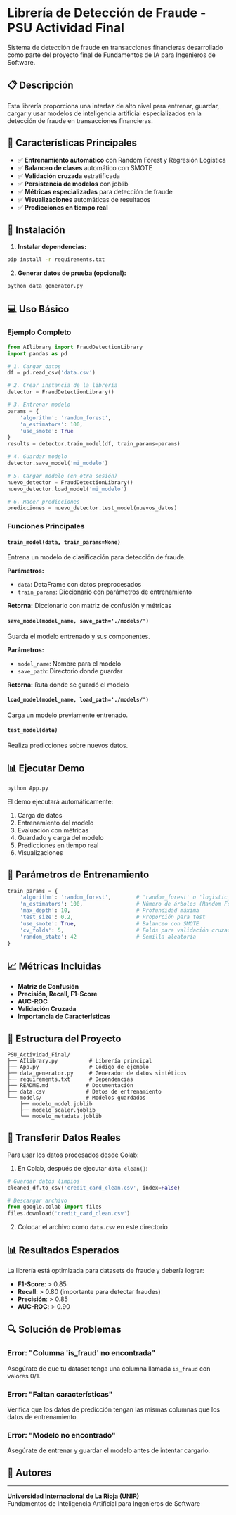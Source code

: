 # Librería de Detección de Fraude - PSU Actividad Final

Sistema de detección de fraude en transacciones financieras desarrollado como parte del proyecto final de Fundamentos de IA para Ingenieros de Software.

## 📋 Descripción

Esta librería proporciona una interfaz de alto nivel para entrenar, guardar, cargar y usar modelos de inteligencia artificial especializados en la detección de fraude en transacciones financieras.

## 🎯 Características Principales

- ✅ **Entrenamiento automático** con Random Forest y Regresión Logística
- ✅ **Balanceo de clases** automático con SMOTE
- ✅ **Validación cruzada** estratificada
- ✅ **Persistencia de modelos** con joblib
- ✅ **Métricas especializadas** para detección de fraude
- ✅ **Visualizaciones** automáticas de resultados
- ✅ **Predicciones en tiempo real**

## 🚀 Instalación

1. **Instalar dependencias:**
```bash
pip install -r requirements.txt
```

2. **Generar datos de prueba (opcional):**
```bash
python data_generator.py
```

## 💻 Uso Básico

### Ejemplo Completo

```python
from AIlibrary import FraudDetectionLibrary
import pandas as pd

# 1. Cargar datos
df = pd.read_csv('data.csv')

# 2. Crear instancia de la librería
detector = FraudDetectionLibrary()

# 3. Entrenar modelo
params = {
    'algorithm': 'random_forest',
    'n_estimators': 100,
    'use_smote': True
}
results = detector.train_model(df, train_params=params)

# 4. Guardar modelo
detector.save_model('mi_modelo')

# 5. Cargar modelo (en otra sesión)
nuevo_detector = FraudDetectionLibrary()
nuevo_detector.load_model('mi_modelo')

# 6. Hacer predicciones
predicciones = nuevo_detector.test_model(nuevos_datos)
```

### Funciones Principales

#### `train_model(data, train_params=None)`
Entrena un modelo de clasificación para detección de fraude.

**Parámetros:**
- `data`: DataFrame con datos preprocesados
- `train_params`: Diccionario con parámetros de entrenamiento

**Retorna:** Diccionario con matriz de confusión y métricas

#### `save_model(model_name, save_path='./models/')`
Guarda el modelo entrenado y sus componentes.

**Parámetros:**
- `model_name`: Nombre para el modelo
- `save_path`: Directorio donde guardar

**Retorna:** Ruta donde se guardó el modelo

#### `load_model(model_name, load_path='./models/')`
Carga un modelo previamente entrenado.

#### `test_model(data)`
Realiza predicciones sobre nuevos datos.

## 📊 Ejecutar Demo

```bash
python App.py
```

El demo ejecutará automáticamente:
1. Carga de datos
2. Entrenamiento del modelo
3. Evaluación con métricas
4. Guardado y carga del modelo
5. Predicciones en tiempo real
6. Visualizaciones

## 🔧 Parámetros de Entrenamiento

```python
train_params = {
    'algorithm': 'random_forest',        # 'random_forest' o 'logistic_regression'
    'n_estimators': 100,                 # Número de árboles (Random Forest)
    'max_depth': 10,                     # Profundidad máxima
    'test_size': 0.2,                    # Proporción para test
    'use_smote': True,                   # Balanceo con SMOTE
    'cv_folds': 5,                       # Folds para validación cruzada
    'random_state': 42                   # Semilla aleatoria
}
```

## 📈 Métricas Incluidas

- **Matriz de Confusión**
- **Precisión, Recall, F1-Score**
- **AUC-ROC**
- **Validación Cruzada**
- **Importancia de Características**

## 📁 Estructura del Proyecto

```
PSU_Actividad_Final/
├── AIlibrary.py          # Librería principal
├── App.py                # Código de ejemplo
├── data_generator.py     # Generador de datos sintéticos
├── requirements.txt      # Dependencias
├── README.md            # Documentación
├── data.csv             # Datos de entrenamiento
└── models/              # Modelos guardados
    ├── modelo_model.joblib
    ├── modelo_scaler.joblib
    └── modelo_metadata.joblib
```

## 🎯 Transferir Datos Reales

Para usar los datos procesados desde Colab:

1. En Colab, después de ejecutar `data_clean()`:
```python
# Guardar datos limpios
cleaned_df.to_csv('credit_card_clean.csv', index=False)

# Descargar archivo
from google.colab import files
files.download('credit_card_clean.csv')
```

2. Colocar el archivo como `data.csv` en este directorio

## 📊 Resultados Esperados

La librería está optimizada para datasets de fraude y debería lograr:
- **F1-Score**: > 0.85
- **Recall**: > 0.80 (importante para detectar fraudes)
- **Precisión**: > 0.85
- **AUC-ROC**: > 0.90

## 🔍 Solución de Problemas

### Error: "Columna 'is_fraud' no encontrada"
Asegúrate de que tu dataset tenga una columna llamada `is_fraud` con valores 0/1.

### Error: "Faltan características"
Verifica que los datos de predicción tengan las mismas columnas que los datos de entrenamiento.

### Error: "Modelo no encontrado"
Asegúrate de entrenar y guardar el modelo antes de intentar cargarlo.

## 👥 Autores


---
**Universidad Internacional de La Rioja (UNIR)**  
Fundamentos de Inteligencia Artificial para Ingenieros de Software
